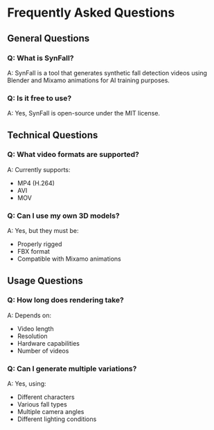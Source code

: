 # Frequently Asked Questions

## General Questions

### Q: What is SynFall?
A: SynFall is a tool that generates synthetic fall detection videos using Blender and Mixamo animations for AI training purposes.

### Q: Is it free to use?
A: Yes, SynFall is open-source under the MIT license.

## Technical Questions

### Q: What video formats are supported?
A: Currently supports:
- MP4 (H.264)
- AVI
- MOV

### Q: Can I use my own 3D models?
A: Yes, but they must be:
- Properly rigged
- FBX format
- Compatible with Mixamo animations

## Usage Questions

### Q: How long does rendering take?
A: Depends on:
- Video length
- Resolution
- Hardware capabilities
- Number of videos

### Q: Can I generate multiple variations?
A: Yes, using:
- Different characters
- Various fall types
- Multiple camera angles
- Different lighting conditions 